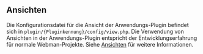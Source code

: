 ## Ansichten

Die Konfigurationsdatei für die Ansicht der Anwendungs-Plugin befindet sich in `plugin/{Pluginkennung}/config/view.php`.
Die Verwendung von Ansichten in der Anwendungs-Plugin entspricht der Entwicklungserfahrung für normale Webman-Projekte. Siehe [Ansichten](../view.md) für weitere Informationen.
